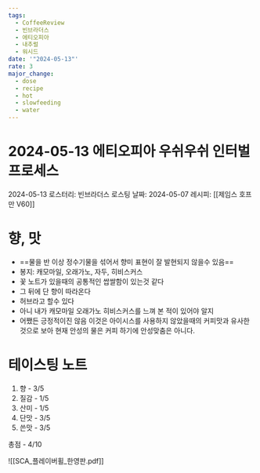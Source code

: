 ```yaml
---
tags:
  - CoffeeReview
  - 빈브라더스
  - 에티오피아
  - 내추럴
  - 워시드
date: '"2024-05-13"'
rate: 3
major_change:
  - dose
  - recipe
  - hot
  - slowfeeding
  - water
---
```

# 2024-05-13 에티오피아 우쉬우쉬 인터벌 프로세스
2024-05-13
로스터리: 빈브라더스
로스팅 날짜: 2024-05-07
레시피: [[제임스 호프만 V60]]
# 향, 맛
- ==물을 반 이상 정수기물을 섞어서 향미 표현이 잘 발현되지 않을수 있음== 
- 봉지: 캐모마일, 오래가노, 자두, 히비스커스
- 꽃 노트가 있을때의 공통적인 쌉쌀함이 있는것 같다
- 그 뒤에 단 향이 따라온다
- 허브라고 할수 있다
- 아니 내가 캐모마일 오래가노 히비스커스를 느껴 본 적이 있어야 알지
- 어쨌든 긍정적이진 않음 이것은 아이시스를 사용하지 않았을때의 커피맛과 유사한것으로 보아 현재 안성의 물은 커피 하기에 안성맞춤은 아니다.
# 테이스팅 노트
1. 향 - 3/5
2. 질감 - 1/5
3. 산미 - 1/5
4. 단맛 - 3/5
5. 쓴맛 - 3/5

총점 - 4/10



![[SCA_플레이버휠_한영판.pdf]]
